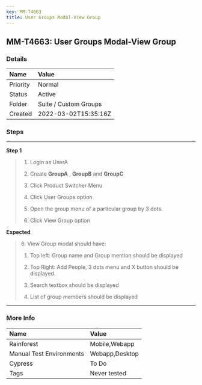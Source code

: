 ```yaml
---
key: MM-T4663
title: User Groups Modal-View Group
---
```


## MM-T4663: User Groups Modal-View Group

### Details

| Name     | Value                 |
| :------- | :-------------------- |
| Priority | Normal                |
| Status   | Active                |
| Folder   | Suite / Custom Groups |
| Created  | 2022-03-02T15:35:16Z  |

### Steps

<hr/>

**Step 1**

> <article><ol><li><p>Login as UserA</p></li><li>Create <strong>GroupA</strong> , <strong>GroupB</strong> and <strong>GroupC</strong></li><li><p>Click Product Switcher Menu </p></li><li><p>Click User Groups option</p></li><li><p>Open the group menu of a particular group by 3 dots.</p></li><li>Click View Group option</li></ol></article>

**Expected**

> <article><p>6. View Group modal should have:</p><ol><li><p>Top left: Group name and Group mention should be displayed </p></li><li><p>Top Right: Add People, 3 dots menu and X button should be displayed.</p></li><li><p>Search textbox should be displayed</p></li><li><p>List of group members should be displayed</p></li></ol></article>

<hr/>

### More Info

| Name                     | Value          |
| :----------------------- | :------------- |
| Rainforest               | Mobile,Webapp  |
| Manual Test Environments | Webapp,Desktop |
| Cypress                  | To Do          |
| Tags                     | Never tested   |
